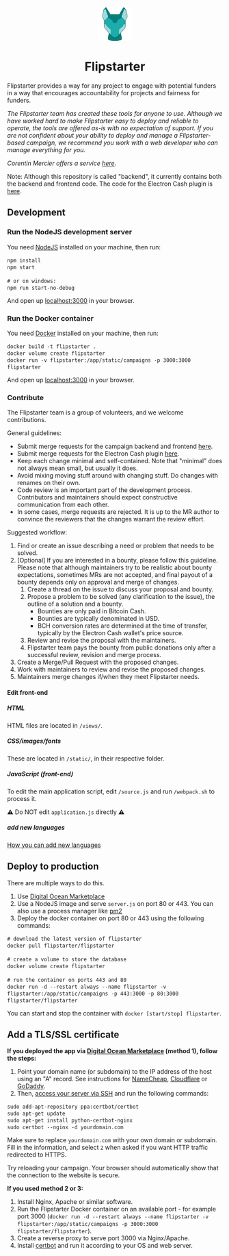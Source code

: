 <div align="center">
  <img src="./static/img/logo-border.svg" height="80">
  <h1>Flipstarter</h1>
</div>

Flipstarter provides a way for any project to engage with potential funders in a way that encourages accountability for projects and fairness for funders.

*The Flipstarter team has created these tools for anyone to use.
Although we have worked hard to make Flipstarter easy to deploy and reliable to operate, the tools are offered as-is with no expectation of support.
If you are not confident about your ability to deploy and manage a Flipstarter-based campaign, we recommend you work with a web developer who can manage everything for you.*

*Corentin Mercier offers a service [here](https://merc1er.com/flipstarter).*

Note: Although this repository is called "backend", it currently contains both the backend and frontend code.
The code for the Electron Cash plugin is [here](https://gitlab.com/flipstarter/flipstarter-electron-cash).


## Development

### Run the NodeJS development server

You need [NodeJS](https://nodejs.org/en/) installed on your machine, then run:

```shell
npm install
npm start

# or on windows:
npm run start-no-debug
```

And open up [localhost:3000](http://localhost:3000) in your browser.

### Run the Docker container

You need [Docker](https://www.docker.com) installed on your machine, then run:

```shell
docker build -t flipstarter .
docker volume create flipstarter
docker run -v flipstarter:/app/static/campaigns -p 3000:3000 flipstarter
```

And open up [localhost:3000](http://localhost:3000) in your browser.

### Contribute

The Flipstarter team is a group of volunteers, and we welcome contributions.

General guidelines:

- Submit merge requests for the campaign backend and frontend [here](https://gitlab.com/flipstarter/backend/-/merge_requests).
- Submit merge requests for the Electron Cash plugin [here](https://gitlab.com/flipstarter/flipstarter-electron-cash/-/merge_requests).
- Keep each change minimal and self-contained. Note that "minimal" does not always mean small, but usually it does.
- Avoid mixing moving stuff around with changing stuff. Do changes with renames on their own.
- Code review is an important part of the development process. Contributors and maintainers should expect constructive communication from each other.
- In some cases, merge requests are rejected. It is up to the MR author to convince the reviewers that the changes warrant the review effort.

Suggested workflow:

1. Find or create an issue describing a need or problem that needs to be solved.
1. [Optional] If you are interested in a bounty, please follow this guideline. Please note that although maintainers try to be realistic about bounty expectations, sometimes MRs are not accepted, and final payout of a bounty depends only on approval and merge of changes.
    1. Create a thread on the issue to discuss your proposal and bounty.
    1. Propose a problem to be solved (any clarification to the issue), the outline of a solution and a bounty.
        - Bounties are only paid in Bitcoin Cash.
        - Bounties are typically denominated in USD.
        - BCH conversion rates are determined at the time of transfer, typically by the Electron Cash wallet's price source.
    1. Review and revise the proposal with the maintainers.
    1. Flipstarter team pays the bounty from public donations only after a successful review, revision and merge process.
1. Create a Merge/Pull Request with the proposed changes.
1. Work with maintainers to review and revise the proposed changes.
1. Maintainers merge changes if/when they meet Flipstarter needs.


#### Edit front-end

##### HTML

HTML files are located in `/views/`.

##### CSS/images/fonts

These are located in `/static/`, in their respective folder.

##### JavaScript (front-end)

To edit the main application script, edit `/source.js` and run `/webpack.sh` to process it.

⚠️ Do NOT edit `application.js` directly ⚠️

##### add new languages

[How you can add new languages](./static/ui/languages.md)

## Deploy to production

There are multiple ways to do this.

1. Use [Digital Ocean Marketplace](https://marketplace.digitalocean.com/apps/flipstarter)
2. Use a NodeJS image and serve `server.js` on port 80 or 443. You can also use a process manager like [pm2](https://pm2.keymetrics.io)
3. Deploy the docker container on port 80 or 443 using the following commands:

```
# download the latest version of flipstarter
docker pull flipstarter/flipstarter

# create a volume to store the database
docker volume create flipstarter

# run the container on ports 443 and 80
docker run -d --restart always --name flipstarter -v flipstarter:/app/static/campaigns -p 443:3000 -p 80:3000 flipstarter/flipstarter
```

You can start and stop the container with `docker [start/stop] flipstarter`.

## Add a TLS/SSL certificate

**If you deployed the app via [Digital Ocean Marketplace](https://marketplace.digitalocean.com/apps/flipstarter) (method 1), follow the steps:**

1. Point your domain name (or subdomain) to the IP address of the host using an "A" record. See instructions for [NameCheap](https://www.namecheap.com/support/knowledgebase/article.aspx/319/2237/how-can-i-set-up-an-a-address-record-for-my-domain), [Cloudflare](https://support.cloudways.com/creating-a-record-cloudflare/) or [GoDaddy](https://www.godaddy.com/help/add-an-a-record-19238).
2. Then, [access your server via SSH](https://www.digitalocean.com/docs/droplets/how-to/connect-with-ssh/) and run the following commands:

```shell
sudo add-apt-repository ppa:certbot/certbot
sudo apt-get update
sudo apt-get install python-certbot-nginx
sudo certbot --nginx -d yourdomain.com
```

Make sure to replace `yourdomain.com` with your own domain or subdomain.  
Fill in the information, and select `2` when asked if you want HTTP traffic redirected to HTTPS.

Try reloading your campaign. Your browser should automatically show that the connection to the website is secure.

**If you used method 2 or 3:**

1. Install Nginx, Apache or similar software.
2. Run the Flipstarter Docker container on an available port - for example port 3000 (`docker run -d --restart always --name flipstarter -v flipstarter:/app/static/campaigns -p 3000:3000 flipstarter/flipstarter`).
3. Create a reverse proxy to serve port 3000 via Nginx/Apache.
4. Install [certbot](https://certbot.eff.org) and run it according to your OS and web server.
